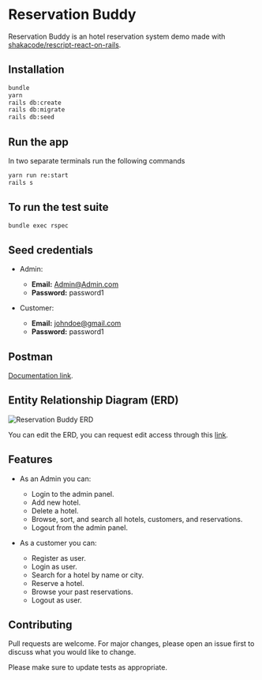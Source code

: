 # Reservation Buddy

Reservation Buddy is an hotel reservation system demo made with [shakacode/rescript-react-on-rails](https://github.com/shakacode/rescript-react-on-rails).

## Installation

```bash
bundle
yarn
rails db:create
rails db:migrate
rails db:seed
```

## Run the app

In two separate terminals run the following commands

```bash
yarn run re:start
rails s
```

## To run the test suite

```bash
bundle exec rspec
```

## Seed credentials

- Admin:

  - **Email:** Admin@Admin.com
  - **Password:** password1

- Customer:
  - **Email:** johndoe@gmail.com
  - **Password:** password1

## Postman

[Documentation link](https://documenter.getpostman.com/view/14307895/UyrEgEsA).

## Entity Relationship Diagram (ERD)

![Reservation Buddy ERD](https://lucid.app/publicSegments/view/9c25395f-c0c3-45a6-8526-046a81b732be/image.png "Reservation Buddy ERD")

You can edit the ERD, you can request edit access through this [link](https://lucid.app/lucidchart/037b5f25-5a82-4836-a722-07645882489b/edit?invitationId=inv_36d4fc4b-de58-469c-a8d3-c89d150706d9).

## Features

- As an Admin you can:

  - Login to the admin panel.
  - Add new hotel.
  - Delete a hotel.
  - Browse, sort, and search all hotels, customers, and reservations.
  - Logout from the admin panel.

- As a customer you can:
  - Register as user.
  - Login as user.
  - Search for a hotel by name or city.
  - Reserve a hotel.
  - Browse your past reservations.
  - Logout as user.

## Contributing

Pull requests are welcome. For major changes, please open an issue first to discuss what you would like to change.

Please make sure to update tests as appropriate.
